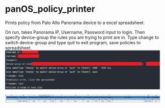 # panOS_policy_printer
Prints policy from Palo Alto Panorama device to a excel spreadsheet.

On run, takes Panorama IP, Username, Password input to login.
Then specify device-group the rules you are trying to print are in.
Type change to switch device-group and type quit to exit program, save policies to spreadsheet.
![alt text](https://github.com/wfleisher/panOS_policy_printer/blob/master/images/example.png "CLI example")

![alt text](https://github.com/wfleisher/panOS_policy_printer/blob/master/images/example-excel.png "Spreadsheet example")

